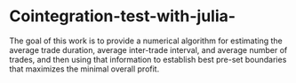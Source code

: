 # Cointegration-test-with-julia-
The goal of this work is to provide a numerical algorithm for estimating the average trade duration, average inter-trade interval, and average number of trades, and then using that information to establish best pre-set boundaries that maximizes the minimal overall profit.
